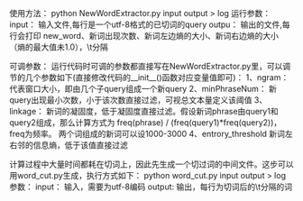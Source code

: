 使用方法：
    python NewWordExtractor.py input output > log
运行参数：
    input：     输入文件,每行是一个utf-8格式的已切词的query
    outpu：     输出的文件,每行会打印 new_word、新词出现次数、新词左边熵的大小、新词右边熵的大小（熵的最大值未1.0），\t分隔

可调参数：
    运行代码时可调的参数都直接写在NewWordExtractor.py里，可以调节的几个参数如下(直接修改代码的__init__()函数对应变量值即可)：
    1、ngram：              代表窗口大小，即由几个子query组成一个新query
    2、minPhraseNum：       新query出现最小次数，小于该次数直接过滤，可视总文本量定义该阈值
    3、linkage：            新词的凝固度，低于凝固度直接过滤。假设新词phrase由query1和query2组成，那么计算方式为 freq(phrase) / (freq(query1)*freq(query2))，freq为频率。
                            两个词组成的新词可以设1000-3000
    4、entrory_threshold    新词左右邻的信息熵，低于该值直接过滤


计算过程中大量时间都耗在切词上，因此先生成一个切过词的中间文件。这步可以用word_cut.py生成，执行方式如下：
    python word_cut.py input output > log
参数：
    input：     输入，需要为utf-8编码
    output:     输出，每行为切词后的\t分隔的词
